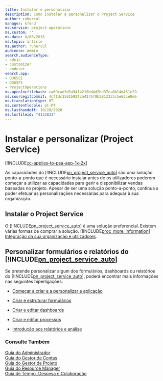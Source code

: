 ```yaml
---
title: Instalar e personalizar
description: Como instalar e personalizar o Project Service
author: ruhercul
manager: kfend
ms.service: project-operations
ms.custom: ''
ms.date: 8/03/2018
ms.topic: article
ms.author: ruhercul
audience: Admin
search.audienceType:
- admin
- customizer
- enduser
search.app:
- D365CE
- D365PS
- ProjectOperations
ms.openlocfilehash: ca09cad3d3a54f4210bd4d2bd37ea0b14d451e29
ms.sourcegitcommit: 4cf1dc1561b92fca4175f0b3813133c5e63ce8e6
ms.translationtype: HT
ms.contentlocale: pt-PT
ms.lasthandoff: 10/28/2020
ms.locfileid: "4132833"
---
```

# <a name="install-and-customize-project-service"></a>Instalar e personalizar (Project Service)

[!INCLUDE[cc-applies-to-psa-app-1x-2x](../includes/cc-applies-to-psa-app-1x-2x.md)]

As capacidades do [!INCLUDE[pn_project_service_auto](../includes/pn-project-service-auto.md)] são uma solução ponto-a-ponto que é necessário instalar antes de os utilizadores poderem começar a utilizar as capacidades para gerir e disponibilizar vendas baseadas no projeto. Apesar de ser uma solução ponto-a-ponto, continua a poder efetuar as personalizações necessárias para adequar à sua organização.  
<!-- TODO: I expect to find the information on how to get and install this here. Please find that and add it here. Same for Project Service.--> 
  
## <a name="install-project-service"></a>Instalar o Project Service  
 O [!INCLUDE[pn_project_service_auto](../includes/pn-project-service-auto.md)] é uma solução preferencial. Existem várias formas de comprar a solução. [!INCLUDE[proc_more_information](../includes/proc-more-information.md)] [Integração da sua organização e utilizadores](https://docs.microsoft.com/dynamics365/customerengagement/on-premises/admin/onboard-your-organization-and-users-to-dynamics-365-online).  
  
## <a name="customize-pn_project_service_auto-forms-and-reports"></a>Personalizar formulários e relatórios do [!INCLUDE[pn_project_service_auto](../includes/pn-project-service-auto.md)]  
 Se pretende personalizar algum dos formulários, dashboards ou relatórios do [!INCLUDE[pn_project_service_auto](../includes/pn-project-service-auto.md)], poderá encontrar mais informações nas seguintes hiperligações:  
  
- [Começar a criar e a personalizar a aplicação](https://docs.microsoft.com/dynamics365/customerengagement/on-premises/customize/getting-started-customization)  
  
- [Criar e estruturar formulários](https://docs.microsoft.com/dynamics365/customerengagement/on-premises/customize/create-design-forms)  
  
- [Criar e editar dashboards](https://docs.microsoft.com/dynamics365/customerengagement/on-premises/customize/create-edit-dashboards)  
  
- [Criar e editar processos](https://docs.microsoft.com/dynamics365/customerengagement/on-premises/customize/guide-staff-through-common-tasks-processes)  
  
- [Introdução aos relatórios e análise](https://docs.microsoft.com/dynamics365/customerengagement/on-premises/analytics/reporting-analytics-with-dynamics-365)  
  
### <a name="see-also"></a>Consulte Também  
 [Guia do Administrador](../psa/admin-guide.md)   
 [Guia do Gestor de Contas](../psa/account-manager-guide.md)   
 [Guia do Gestor de Projeto](../psa/project-manager-guide.md)   
 [Guia do Resource Manager](../psa/resource-manager-guide.md)   
 [Guia de Tempo, Despesa e Colaboração](../psa/time-expense-collaboration-guide.md)

